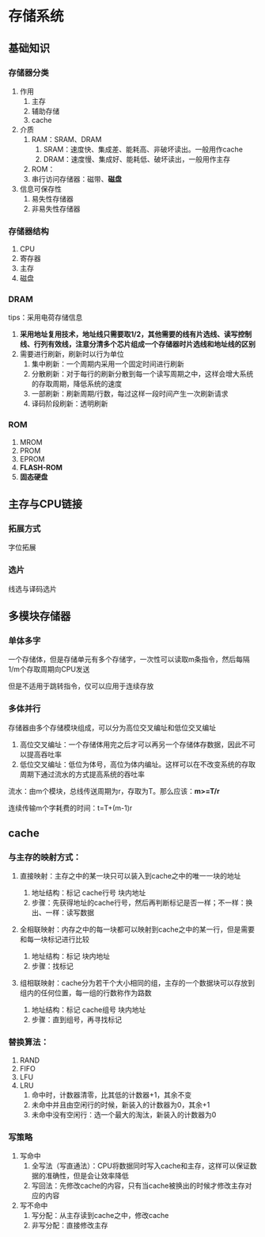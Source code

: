 # 存储系统

## 基础知识

### 存储器分类

1. 作用
   1. 主存
   2. 辅助存储
   3. cache
2. 介质
   1. RAM：SRAM、DRAM
      1. SRAM：速度快、集成差、能耗高、非破坏读出。一般用作cache
      2. DRAM：速度慢、集成好、能耗低、破坏读出，一般用作主存
   2. ROM：
   3. 串行访问存储器：磁带、**磁盘**
3. 信息可保存性
   1. 易失性存储器
   2. 非易失性存储器

### 存储器结构

1. CPU
2. 寄存器
3. 主存
4. 磁盘

### DRAM

tips：采用电荷存储信息

1. **采用地址复用技术，地址线只需要取1/2，其他需要的线有片选线、读写控制线、行列有效线，注意分清多个芯片组成一个存储器时片选线和地址线的区别**
2. 需要进行刷新，刷新时以行为单位
   1. 集中刷新：一个周期内采用一个固定时间进行刷新
   2. 分散刷新：对于每行的刷新分散到每一个读写周期之中，这样会增大系统的存取周期，降低系统的速度
   3. 一部刷新：刷新周期/行数，每过这样一段时间产生一次刷新请求
   4. 译码阶段刷新：透明刷新

### ROM

1. MROM
2. PROM
3. EPROM
4. **FLASH-ROM**
5. **固态硬盘**

## 主存与CPU链接

### 拓展方式

字位拓展

### 选片

线选与译码选片

## 多模块存储器

### 单体多字

一个存储体，但是存储单元有多个存储字，一次性可以读取m条指令，然后每隔1/m个存取周期向CPU发送

但是不适用于跳转指令，仅可以应用于连续存放

### 多体并行

存储器由多个存储模块组成，可以分为高位交叉编址和低位交叉编址

1. 高位交叉编址：一个存储体用完之后才可以再另一个存储体存数据，因此不可以提高吞吐率
2. 低位交叉编址：低位为体号，高位为体内编址。这样可以在不改变系统的存取周期下通过流水的方式提高系统的吞吐率

流水：由m个模块，总线传送周期为r，存取为T。那么应该：**m>=T/r**

连续传输m个字耗费的时间：t=T+(m-1)r

## cache

### 与主存的映射方式：

1. 直接映射：主存之中的某一块只可以装入到cache之中的唯一一块的地址
   1. 地址结构：标记		cache行号		 块内地址
   2. 步骤：先获得地址的cache行号，然后再判断标记是否一样；不一样：换出、一样：读写数据

1. 全相联映射：内存之中的每一块都可以映射到cache之中的某一行，但是需要和每一块标记进行比较
   1. 地址结构：标记								  块内地址
   2. 步骤：找标记
2. 组相联映射：cache分为若干个大小相同的组，主存的一个数据块可以存放到组内的任何位置，每一组的行数称作为路数
   1. 地址结构：标记		cache组号		块内地址
   2. 步骤：直到组号，再寻找标记

### 替换算法：

1. RAND
2. FIFO
3. LFU
4. LRU
   1. 命中时，计数器清零，比其低的计数器+1，其余不变
   2. 未命中并且由空闲行的时候，新装入的计数器为0，其余+1
   3. 未命中没有空闲行：选一个最大的淘汰，新装入的计数器为0

### 写策略

1. 写命中
   1. 全写法（写直通法）：CPU将数据同时写入cache和主存，这样可以保证数据的准确性，但是会让效率降低
   2. 写回法：先修改cache的内容，只有当cache被换出的时候才修改主存对应的内容
2. 写不命中
   1. 写分配：从主存读到cache之中，修改cache
   2. 非写分配：直接修改主存

